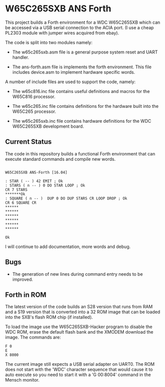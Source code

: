 # W65C265SXB ANS Forth

This project builds a Forth environment for a WDC W65C265SXB which can be
accessed via a USB serial connection to the ACIA port. (I use a cheap PL2303
module with jumper wires acquired from ebay).

The code is split into two modules namely:

- The w65c265sxb.asm file is a general purpose system reset and UART
  handler.

- The ans-forth.asm file is implements the forth environment. This file includes
  device.asm to implement hardware specific words.

A number of include files are used to support the code, namely:

- The w65c816.inc file contains useful definitions and macros for the W65C816
  processor.
  
- The w65c265.inc file contains definitions for the hardware built into the
  W65C265 processor.
  
- The w65c265sxb.inc file contains hardware definitions for the WDC W65C265SXB
  development board.

## Current Status

The code in this repository builds a functional Forth environment that can
execute standard commands and compile new words.

```

W65C265SXB ANS-Forth [16.04]

: STAR ( -- ) 42 EMIT ; Ok
: STARS ( n -- ) 0 DO STAR LOOP ; Ok
CR 7 STARS
*******Ok
: SQUARE ( n -- )  DUP 0 DO DUP STARS CR LOOP DROP ; Ok
CR 6 SQUARE CR
******
******
******
******
******
******

Ok
```

I will continue to add documentation, more words and debug.

## Bugs

- The generation of new lines during command entry needs to be improved.

## Forth in ROM

The latest version of the code builds an S28 version that runs from RAM and a S19 version that
is converted into a 32 ROM image that can be loaded into the SXB's flash ROM chip (if installed).

To load the image use the W65C265SXB-Hacker program to disable the WDC ROM, erase the default
flash bank and the XMODEM download the image. The commands are:
```
F 0
E
X 8000
```
The current image still expects a USB serial adapter on UART0. The ROM does not start with the
'WDC' character sequence that would cause it to auto execute so you need to start it with a 'G 00:8004'
command in the Mensch monitor.
